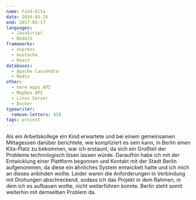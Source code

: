 ```yaml
---
name: Find-Kita
date: 2016-05-26
end: 2017-02-17
languages:
  - JavaScript
  - NodeJS
frameworks:
  - express
  - mustache
  - React
databases:
  - Apache Cassandra
  - Redis
other:
  - here maps API
  - Mapbox API
  - Linux Server
  - Docker
typewriter:
  remove-letters: 420
tags: project
---
```


Als ein Arbeitskollege ein Kind erwartete und bei einem gemeinsamen Mittagessen darüber berichtete, wie kompliziert es sein kann, in Berlin einen Kita-Platz zu bekommen, war ich erstaunt, da sich ein Großteil der Probleme technologisch lösen lassen würde. Daraufhin habe ich mit der Entwicklung einer Plattform begonnen und Kontakt mit der Stadt Berlin aufgenommen, da diese ein ähnliches System entwickelt hatte und ich mich an dieses anbinden wollte. Leider waren die Anforderungen in Verbindung mit Drohungen abschreckend, sodass ich das Projekt in dem Rahmen, in dem ich es aufbauen wollte, nicht weiterführen konnte. Berlin steht somit weiterhin mit demselben Problem da.
